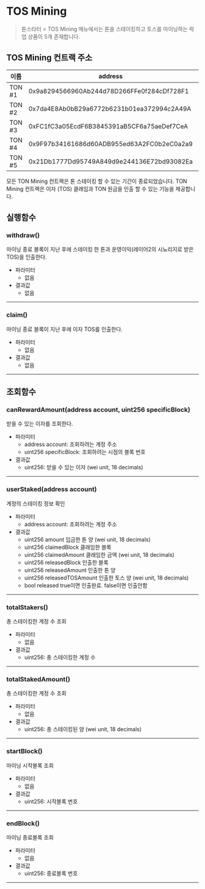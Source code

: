 # TOS Mining
> 톤스타터 > TOS Mining 메뉴에서는 톤을 스테이킹하고 토스를 마이닝하는 락업 상품이 5개 존재합니다.

## TOS Mining 컨트랙 주소

| 이름 | address | etherscan|
| -------- | -------- | -------- |
| TON #1     | 0x9a8294566960Ab244d78D266FFe0f284cDf728F1     | [link](https://etherscan.io/address/0x9a8294566960Ab244d78D266FFe0f284cDf728F1#readProxyContract)     |
| TON #2     | 0x7da4E8Ab0bB29a6772b6231b01ea372994c2A49A     | [link](https://etherscan.io/address/0x7da4e8ab0bb29a6772b6231b01ea372994c2a49a#readProxyContract)       |
| TON #3     | 0xFC1fC3a05EcdF6B3845391aB5CF6a75aeDef7CeA     | [link](https://etherscan.io/address/0xfc1fc3a05ecdf6b3845391ab5cf6a75aedef7cea#readProxyContract)       |
| TON #4     | 0x9F97b34161686d60ADB955ed63A2FC0b2eC0a2a9     | [link](https://etherscan.io/address/0x9f97b34161686d60adb955ed63a2fc0b2ec0a2a9#readProxyContract)       |
| TON #5     | 0x21Db1777Dd95749A849d9e244136E72bd93082Ea     | [link](https://etherscan.io/address/0x21Db1777Dd95749A849d9e244136E72bd93082Ea#readProxyContract)       |

모든 TON Mining 컨트랙은  톤 스테이킹 할 수 있는 기간이 종료되었습니다. 
TON Mining 컨트랙은 이자 (TOS) 클래임과 TON 원금을 인출 할 수 있는 기능을 제공합니다.



## 실행함수

### withdraw()

마이닝 종료 블록이 지난 후에 스테이킹 한 톤과 운영이익(레이어2의 시뇨리지로 받은 TOS)을 인출한다.

- 파라미터
  - 없음
- 결과값
  -  없음

***

### claim() 

마이닝 종료 블록이 지난 후에 이자 TOS를 인출한다.

- 파라미터
  - 없음
- 결과값
  -  없음

***



## 조회함수

### canRewardAmount(address account, uint256 specificBlock) 

받을 수 있는 이자를 조회한다.

- 파라미터
  - address account: 조회하려는 계정 주소
  - uint256 specificBlock: 조회하려는 시점의 블록 번호
- 결과값
  -  uint256: 받을 수 있는 이자 (wei unit, 18 decimals)

***

### userStaked(address account) 

계정의 스테이킹 정보 확인

- 파라미터
  - address account: 조회하려는 계정 주소 
- 결과값
  - uint256 amount  입금한 톤 양 (wei unit, 18 decimals)
  - uint256 claimedBlock 클래임한 블록 
  - uint256 claimedAmount  클래임한 금액 (wei unit, 18 decimals) 
  - uint256 releasedBlock  인출한 블록 
  - uint256 releasedAmount 인출한 톤 양 
  - uint256 releasedTOSAmount 인출한 토스 양 (wei unit, 18 decimals) 
  - bool released   true이면 인출완료. false이면 인출안함

***

### totalStakers()  

총 스테이킹한 계정 수 조회

- 파라미터
  - 없음
- 결과값
  -  uint256: 총 스테이킹한 계정 수

***

### totalStakedAmount()

총 스테이킹한 계정 수 조회

- 파라미터
  - 없음
- 결과값
  -  uint256: 총 스테이킹된 양 (wei unit, 18 decimals)

***

### startBlock()

마이닝 시작블록 조회

- 파라미터
  - 없음
- 결과값
  -  uint256: 시작블록 번호

***

### endBlock()

마이닝 종료블록 조회

- 파라미터
  - 없음
- 결과값
  -  uint256: 종료블록 번호

***

